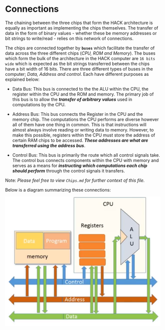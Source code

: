 # Connections

The chaining between the three chips that form the HACK architecture is equally as important as implementing the chips themselves. The transfer of data in the form of binary values - whether these be memory addresses or bit strings to write/read - relies on this network of connections.

The chips are connected together by **`buses`** which facilitate the transfer of data across the three different chips (_CPU, ROM and Memory_). The buses which form the bulk of the architecture in the HACK computer are `16 bits wide` which is expected as the bit strings transferred between the chips have a bit width of 16 bits. There are three different types of buses in the computer; _Data, Address and control_. Each have different purposes as explained below:

- Data Bus: This bus is connected to the the ALU within the CPU, the register within the CPU and the ROM and memory. The primary job of this bus is to allow the _**transfer of arbitrary values**_ used in computations by the CPU.

- Address Bus: This bus connects the Register in the CPU and the memory chip. The computations the CPU performs are diverse however all of them have one thing in common. This is that instructions will almost always involve reading or writing data to memory. However, to make this possible, registers within the CPU must store the address of certain RAM chips to be accessed. _**These addresses are what are transferred using the address bus**_.

- Control Bus: This bus is primarily the route which all control signals take. The control bus connects components within the CPU with memory and serves as a means for _**instructing which computations each chip should perform**_ through the control signals it transfers.

Note: _Please feel free to view `Chips.md` for further context of this file._

Below is a diagram summarizing these connections:

![Bus Connections](Connections.png)
